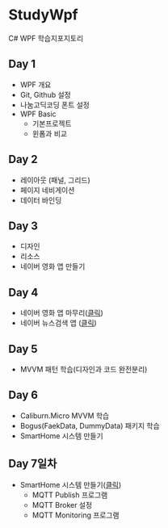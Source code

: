 # StudyWpf
C# WPF 학습지포지토리

## Day 1
- WPF 개요
- Git, Github 설정
- 나눔고딕코딩 폰트 설정
- WPF Basic
  - 기본프로젝트
  - 윈폼과 비교

## Day 2
- 레이아웃 (패널, 그리드)
- 페이지 네비게이션
- 데이터 바인딩

## Day 3
- 디자인
- 리소스
- 네이버 영화 앱 만들기

## Day 4
- 네이버 영화 앱 마무리([클릭](https://github.com/Simsim112/StudyWpf/blob/main/Portfolio/Readme.MD#naver-%EC%98%81%ED%99%94%EA%B2%80%EC%83%89))
- 네이버 뉴스검색 앱 ([클릭](https://github.com/Simsim112/StudyWpf/blob/main/Portfolio/Readme.MD#naver-%EB%89%B4%EC%8A%A4%EA%B2%80%EC%83%89))

## Day 5
- MVVM 패턴 학습(디자인과 코드 완전분리)

## Day 6
- Caliburn.Micro MVVM 학습
- Bogus(FaekData, DummyData) 패키지 학습
- SmartHome 시스템 만들기

## Day 7일차
- SmartHome 시스템 만들기([클릭](https://github.com/Simsim112/StudyWpf/blob/main/Portfolio/Readme.MD#smarthome-%EB%AA%A8%EB%8B%88%ED%84%B0%EB%A7%81%EC%95%B1))
  - MQTT Publish 프로그램
  - MQTT Broker 설정
  - MQTT Monitoring 프로그램
